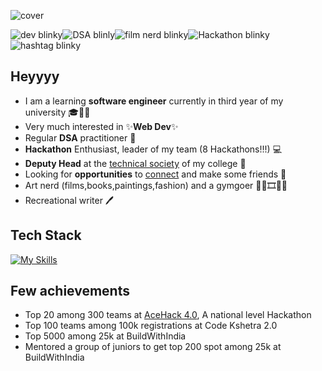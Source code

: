 
![cover](https://github.com/user-attachments/assets/f59ed998-4e70-4e25-ac2a-0213b40c4750)

![dev blinky](https://github.com/user-attachments/assets/81addcea-4187-46f0-8818-f5b70a8e827e)![DSA blinly](https://github.com/user-attachments/assets/8f1c635a-faf7-40de-8dfc-6646d23a0d20)![film nerd blinky](https://github.com/user-attachments/assets/c15d2eaf-6a8f-45dd-b076-b0329838bd62)![Hackathon blinky](https://github.com/user-attachments/assets/958ceff5-d7da-4428-8386-4387a7a559b4)![hashtag blinky](https://github.com/user-attachments/assets/99322b73-0f24-4531-a7f1-b49e19da5888)
                



## Heyyyy 


- I am a learning **software engineer** currently in third year of my university 🎓🧑‍💻
- Very much interested in ✨**Web Dev**✨
- Regular **DSA** practitioner 🧠
- **Hackathon** Enthusiast, leader of my team (8 Hackathons!!!) 💻
- **Deputy Head** at the [technical society](https://www.linkedin.com/company/hashtag-jemtec-official/posts/?feedView=all) of my college 💪
- Looking for **opportunities** to [connect](https://www.linkedin.com/in/rishabh-verma-9a4997262/) and make some friends 🤝
- Art nerd (films,books,paintings,fashion) and a gymgoer 🏃‍♂️🎞️📖🎨
- Recreational writer 🖊️

## Tech Stack
[![My Skills](https://skillicons.dev/icons?i=js,ts,html,css,nodejs,express,mongodb,supabase,react,vite,bootstrap,python,cpp,java,mysql,figma,linkedin,github,postman,npm,linux,mint,windows)](https://skillicons.dev)

## Few achievements

- Top 20 among 300 teams at [AceHack 4.0](https://www.linkedin.com/company/acehack-4-0/), A national level Hackathon
- Top 100 teams among 100k registrations at Code Kshetra 2.0
- Top 5000 among 25k at BuildWithIndia
- Mentored a group of juniors to get top 200 spot among 25k at BuildWithIndia
